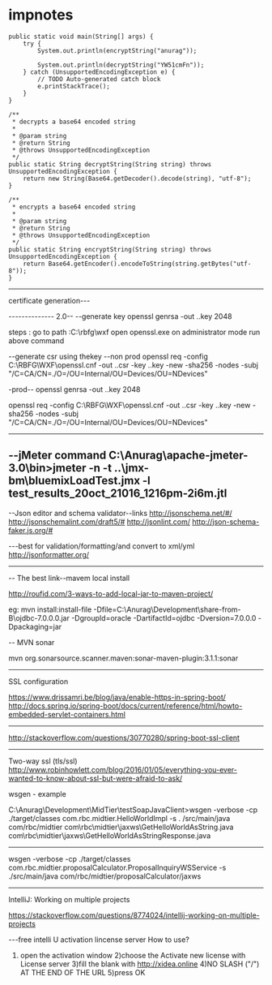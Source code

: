 # impnotes
	public static void main(String[] args) {
		try {
			System.out.println(encryptString("anurag"));

			System.out.println(decryptString("YW51cmFn"));
		} catch (UnsupportedEncodingException e) {
			// TODO Auto-generated catch block
			e.printStackTrace();
		}
	}

	/**
	 * decrypts a base64 encoded string
	 * 
	 * @param string
	 * @return String
	 * @throws UnsupportedEncodingException
	 */
	public static String decryptString(String string) throws UnsupportedEncodingException {
		return new String(Base64.getDecoder().decode(string), "utf-8");
	}

	/**
	 * encrypts a base64 encoded string
	 * 
	 * @param string
	 * @return String
	 * @throws UnsupportedEncodingException
	 */
	public static String encryptString(String string) throws UnsupportedEncodingException {
		return Base64.getEncoder().encodeToString(string.getBytes("utf-8"));
	}


-----------------

certificate generation---


--------------<appName> 2.0--
--generate key
openssl genrsa -out <appName>.<domainName>.key 2048

steps :
go to path :C:\rbfg\wxf
open openssl.exe on administrator mode
run above command

--generate csr using thekey
--non prod
openssl req -config C:\RBFG\WXF\openssl.cnf -out <appName>.<domainName>.csr -key <appName>.<domainName>.key -new -sha256 -nodes -subj "/C=CA/CN=<appName>.<domainName>/O=<companyName>/OU=Internal/OU=Devices/OU=NDevices"

-prod--
openssl genrsa -out <appName>.<domainName>.key 2048

openssl req -config C:\RBFG\WXF\openssl.cnf -out <appName>.<domainName>.csr -key <appName>.<domainName>.key -new -sha256 -nodes -subj "/C=CA/CN=<appName>.<domainName>/O=<companyName>/OU=Internal/OU=Devices/OU=NDevices"
	
-----------------

--jMeter command 
C:\Anurag\apache-jmeter-3.0\bin>jmeter -n -t ..\jmx-bm\bluemixLoadTest.jmx  -l test_results_20oct_21016_1216pm-2i6m.jtl
---------------------------
--Json editor and schema validator--links
http://jsonschema.net/#/
http://jsonschemalint.com/draft5/#
http://jsonlint.com/
http://json-schema-faker.js.org/#

---best for validation/formatting/and convert to xml/yml
http://jsonformatter.org/


---
-- The best link--mavem local install

http://roufid.com/3-ways-to-add-local-jar-to-maven-project/

eg:
mvn install:install-file -Dfile=C:\Anurag\Development\share-from-B\ojdbc-7.0.0.0.jar -DgroupId=oracle -DartifactId=ojdbc -Dversion=7.0.0.0 -Dpackaging=jar

--
MVN sonar

mvn org.sonarsource.scanner.maven:sonar-maven-plugin:3.1.1:sonar

---
SSL configuration

https://www.drissamri.be/blog/java/enable-https-in-spring-boot/
http://docs.spring.io/spring-boot/docs/current/reference/html/howto-embedded-servlet-containers.html

---

http://stackoverflow.com/questions/30770280/spring-boot-ssl-client

---
Two-way ssl (tls/ssl)
http://www.robinhowlett.com/blog/2016/01/05/everything-you-ever-wanted-to-know-about-ssl-but-were-afraid-to-ask/ 

wsgen - example

C:\Anurag\Development\MidTier\testSoapJavaClient>wsgen -verbose -cp ./target/classes com.rbc.midtier.HelloWorldImpl -s .
/src/main/java com/rbc/midtier
com\rbc\midtier\jaxws\GetHelloWorldAsString.java
com\rbc\midtier\jaxws\GetHelloWorldAsStringResponse.java

---

wsgen -verbose -cp ./target/classes com.rbc.midtier.proposalCalculator.ProposalInquiryWSService -s ./src/main/java com/rbc/midtier/proposalCalculator/jaxws

---
IntelliJ: Working on multiple projects

https://stackoverflow.com/questions/8774024/intellij-working-on-multiple-projects

---free intelli U activation lincense server
How to use?

   1) open the activation window
    2)choose the Activate new license with License server
    3)fill the blank with http://xidea.online
    4)NO SLASH ("/") AT THE END OF THE URL
    5)press OK

